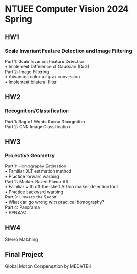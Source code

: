 # NTUEE Computer Vision 2024 Spring
## HW1
### Scale Invariant Feature Detection and Image Filtering  
Part 1: Scale Invariant Feature Detection  
• Implement Difference of Gaussian (DoG)  
Part 2: Image Filtering  
• Advanced color-to-gray conversion  
• Implement bilateral filter
## HW2
### Recognition/Classification
Part 1: Bag-of-Words Scene Recognition  
Part 2: CNN Image Classification
## HW3
### Projective Geometry
Part 1: Homography Estimation  
• Familiar DLT estimation method  
• Practice forward warping  
Part 2: Marker-Based Planar AR  
• Familiar with off-the-shelf ArUco marker detection tool  
• Practice backward warping  
Part 3: Unwarp the Secret  
• What can go wrong with practical homography?  
Part 4: Panorama  
• RANSAC  
## HW4
Stereo Matching
## Final Project
Global Motion Compensation by MEDIATEK
